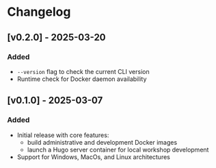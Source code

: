 # Changelog

## [v0.2.0] - 2025-03-20
### Added
- `--version` flag to check the current CLI version
- Runtime check for Docker daemon availability

## [v0.1.0] - 2025-03-07
### Added
- Initial release with core features:
  - build administrative and development Docker images
  - launch a Hugo server container for local workshop development
- Support for Windows, MacOs, and Linux architectures

